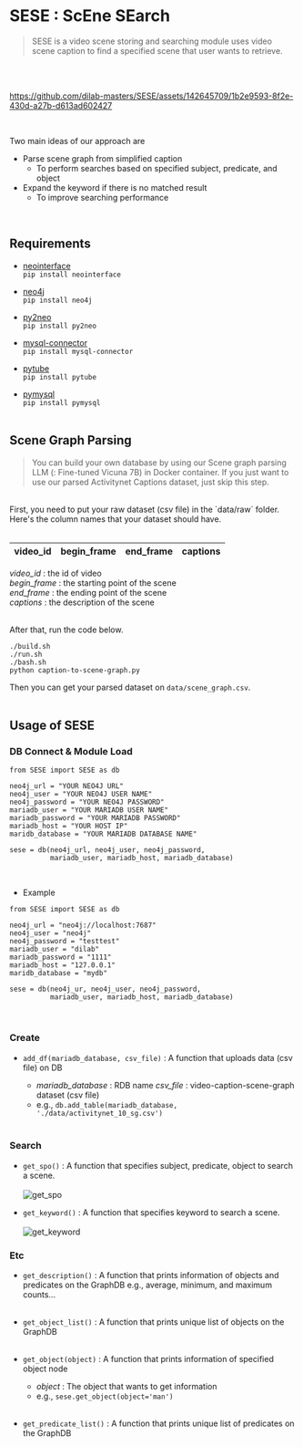# SESE : ScEne SEarch
> SESE is a video scene storing and searching module uses video scene caption to find a specified scene that user wants to retrieve.

</br></br>



https://github.com/dilab-masters/SESE/assets/142645709/1b2e9593-8f2e-430d-a27b-d613ad602427


</br>

Two main ideas of our approach are 
 - Parse scene graph from simplified caption
    + To perform searches based on specified subject, predicate, and object
 - Expand the keyword if there is no matched result
   + To improve searching performance
  
</br>

## Requirements
- [neointerface](https://pypi.org/project/neointerface/) </br>
`pip install neointerface`  </br>
                    
   
- [neo4j](https://neo4j.com/docs/api/python-driver/current/) </br>
`pip install neo4j` </br>
  
- [py2neo](https://pypi.org/project/py2neo/) </br>
`pip install py2neo` </br>

            
- [mysql-connector](https://pypi.org/project/mysql-connector-python/) </br>
`pip install mysql-connector` </br>
                    
                    
- [pytube](https://pypi.org/project/pytube/v) </br>
`pip install pytube` </br>

- [pymysql](https://pypi.org/project/pymysql/) </br>
`pip install pymysql`</br></br>

## Scene Graph Parsing
>You can build your own database by using our Scene graph parsing LLM (: Fine-tuned Vicuna 7B) in Docker container. 
If you just want to use our parsed Activitynet Captions dataset, just skip this step.

</br>
First, you need to put your raw dataset (csv file) in the `data/raw` folder.
Here's the column names that your dataset should have.
</br> </br>

| video_id | begin_frame | end_frame | captions |
|----------|-------------|-----------|----------|    

*video_id* : the id of video  </br>
*begin_frame* : the starting point of the scene </br>
*end_frame* : the ending point of the scene </br>
*captions* : the description of the scene  </br>
</br>  

After that, run the code below.  

~~~cd ./scene-graph_parsing
./build.sh
./run.sh
./bash.sh
python caption-to-scene-graph.py
~~~

Then you can get your parsed dataset on `data/scene_graph.csv`.
</br></br>

## Usage of SESE
### DB Connect & Module Load
~~~
from SESE import SESE as db

neo4j_url = "YOUR NEO4J URL"
neo4j_user = "YOUR NEO4J USER NAME"
neo4j_password = "YOUR NEO4J PASSWORD"
mariadb_user = "YOUR MARIADB USER NAME"
mariadb_password = "YOUR MARIADB PASSWORD"
mariadb_host = "YOUR HOST IP" 
maridb_database = "YOUR MARIADB DATABASE NAME"

sese = db(neo4j_url, neo4j_user, neo4j_password, 
          mariadb_user, mariadb_host, mariadb_database)
~~~
</br>

- Example 
~~~
from SESE import SESE as db

neo4j_url = "neo4j://localhost:7687"
neo4j_user = "neo4j"
neo4j_password = "testtest"
mariadb_user = "dilab"
mariadb_password = "1111"
mariadb_host = "127.0.0.1"
maridb_database = "mydb"

sese = db(neo4j_ur, neo4j_user, neo4j_password, 
          mariadb_user, mariadb_host, mariadb_database)
~~~
</br>

### Create
- `add_df(mariadb_database, csv_file)`
: A function that uploads data (csv file) on DB

   + *mariadb_database* : RDB name 
    *csv_file* : video-caption-scene-graph dataset (csv file)
   + e.g., `db.add_table(mariadb_database, './data/activitynet_10_sg.csv')` </br></br>

### Search
- `get_spo()`
: A function that specifies subject, predicate, object to search a scene. </br></br>
![get_spo](https://github.com/dilab-masters/SESE/assets/142645709/4a7f5034-3e46-410b-9af0-c690612cbf06)


- `get_keyword()`
: A function that specifies keyword to search a scene. </br></br>
![get_keyword](https://github.com/dilab-masters/SESE/assets/142645709/0531f61d-661f-4e44-82ac-463d2593e8a9)



### Etc
- `get_description()`
: A function that prints information of objects and predicates on the GraphDB 
e.g., average, minimum, and maximum counts... </br></br>
- `get_object_list()`
: A function that prints unique list of objects on the GraphDB </br></br>

- `get_object(object)`
: A function that prints information of specified object node
    + *object* : The object that wants to get information
    + e.g., `sese.get_object(object='man')`  </br></br>

- `get_predicate_list()`
: A function that prints unique list of predicates on the GraphDB

